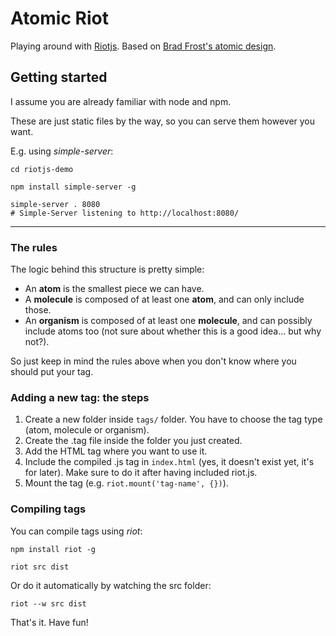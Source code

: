 # Atomic Riot

Playing around with [Riotjs](https://muut.com/riotjs/). Based on [Brad Frost's atomic design](http://bradfrost.com/blog/post/atomic-web-design/).

## Getting started

I assume you are already familiar with node and npm.

These are just static files by the way, so you can serve them however you want.

E.g. using *simple-server*:

```
cd riotjs-demo

npm install simple-server -g

simple-server . 8080
# Simple-Server listening to http://localhost:8080/
```

---

### The rules

The logic behind this structure is pretty simple:

- An **atom** is the smallest piece we can have.
- A **molecule** is composed of at least one **atom**, and can only include those.
- An **organism** is composed of at least one **molecule**, and can possibly include atoms too (not sure about whether this is a good idea... but why not?).

So just keep in mind the rules above when you don't know where you should put your tag.

### Adding a new tag: the steps

1. Create a new folder inside `tags/` folder. You have to choose the tag type (atom, molecule or organism).
2. Create the .tag file inside the folder you just created.
3. Add the HTML tag where you want to use it.
4. Include the compiled .js tag in `index.html` (yes, it doesn't exist yet, it's for later). Make sure to do it after having included riot.js.
5. Mount the tag (e.g. `riot.mount('tag-name', {})`).


### Compiling tags

You can compile tags using *riot*:

```
npm install riot -g

riot src dist
```

Or do it automatically by watching the src folder:

```
riot --w src dist
```

That's it. Have fun!
